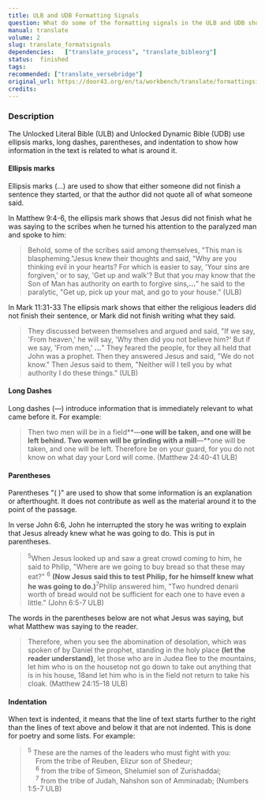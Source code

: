 ```yaml
---
title: ULB and UDB Formatting Signals
question: What do some of the formatting signals in the ULB and UDB show?
manual: translate
volume: 2
slug: translate_formatsignals
dependencies:   ["translate_process", "translate_bibleorg"]
status:  finished
tags: 
recommended: ["translate_versebridge"]
original_url: https://door43.org/en/ta/workbench/translate/formattingsignals
credits: 
---
```


### Description 

The Unlocked Literal Bible (ULB) and Unlocked Dynamic Bible (UDB) use ellipsis marks, long dashes, parentheses, and indentation to show how information in the text is related to what is around it.

#### Ellipsis marks

Ellipsis marks (...) are used to show that either someone did not finish a sentence they started, or that the author did not quote all of what someone said.

In Matthew 9:4-6, the ellipsis mark shows that Jesus did not finish what he was saying to the scribes when he turned his attention to the paralyzed man and spoke to him:

>Behold, some of the scribes said among themselves, "This man is blaspheming."Jesus knew their thoughts and said, "Why are you thinking evil in your hearts? For which is easier to say, 'Your sins are forgiven,' or to say, 'Get up and walk'? But that you may know that the Son of Man has authority on earth to forgive sins,**...**" he said to the paralytic, "Get up, pick up your mat, and go to your house." (ULB)

In Mark 11:31-33 The ellipsis mark shows that either the religious leaders did not finish their sentence, or Mark did not finish writing what they said.

>They discussed between themselves and argued and said, "If we say, 'From heaven,' he will say, 'Why then did you not believe him?' But if we say, 'From men,' **...**" They feared the people, for they all held that John was a prophet. Then they answered Jesus and said, "We do not know." Then Jesus said to them, "Neither will I tell you by what authority I do these things." (ULB)


#### Long Dashes

Long dashes (—) introduce information that is immediately relevant to what came before it. For example:

>Then two men will be in a field**—**one will be taken, and one will be left behind. Two women will be grinding with a mill**—**one will be taken, and one will be left. Therefore be on your guard, for you do not know on what day your Lord will come. (Matthew 24:40-41 ULB)

#### Parentheses
 
Parentheses "( )" are used to show that some information is an explanation or afterthought. It does not contribute as well as the material around it to the point of the passage.

In verse John 6:6, John he interrupted the story he was writing to explain that Jesus already knew what he was going to do. This is put in parentheses.

><sup>5</sup>When Jesus looked up and saw a great crowd coming to him, he said to Philip, "Where are we going to buy bread so that these may eat?" <sup>6</sup> **(**Now Jesus said this to test Philip, for he himself knew what he was going to do.**)**<sup>7</sup>Philip answered him, "Two hundred denarii worth of bread would not be sufficient for each one to have even a little." (John 6:5-7 ULB)

The words in the parentheses below are not what Jesus was saying, but what Matthew was saying to the reader. 

>Therefore, when you see the abomination of desolation, which was spoken of by Daniel the prophet, standing in the holy place **(**let the reader understand**)**, let those who are in Judea flee to the mountains, let him who is on the housetop not go down to take out anything that is in his house, 18and let him who is in the field not return to take his cloak.  (Matthew 24:15-18 ULB)

####  Indentation
 
When text is indented, it means that the line of text starts further to the right than the lines of text above and below it that are not indented. This is done for poetry and some lists. For example:

><sup>5</sup> These are the names of the leaders who must fight with you:  
>&nbsp;&nbsp;&nbsp;&nbsp;From the tribe of Reuben, Elizur son of Shedeur;  
>&nbsp;&nbsp;&nbsp;&nbsp;<sup>6</sup> from the tribe of Simeon, Shelumiel son of Zurishaddai;  
>&nbsp;&nbsp;&nbsp;&nbsp;<sup>7</sup> from the tribe of Judah, Nahshon son of Amminadab; (Numbers 1:5-7 ULB)
